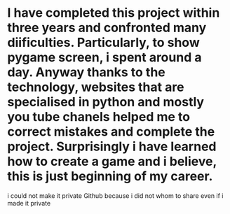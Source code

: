 # I have completed this project within three years and confronted many diificulties. Particularly, to show pygame screen, i spent around a day. Anyway thanks to the technology, websites that are specialised in python and mostly you tube chanels helped me to correct mistakes and complete the project. Surprisingly i have learned how to create a game and i believe, this is just beginning of my career.

i could not make it private Github because i did not whom to share even if i made it private
